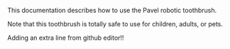This documentation describes how to use the Pavel robotic
toothbrush.

Note that this toothbrush is totally safe to use for children,
adults, or pets.

Adding an extra line from github editor!!
